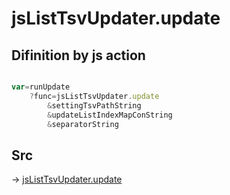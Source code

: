 # jsListTsvUpdater.update

## Difinition by js action

```js.js

var=runUpdate
	?func=jsListTsvUpdater.update
		&settingTsvPathString
		&updateListIndexMapConString
		&separatorString
```

## Src

-> [jsListTsvUpdater.update](https://github.com/puutaro/CommandClick/blob/master/app/src/main/java/com/puutaro/commandclick/fragment_lib/terminal_fragment/js_interface/list_index/JsListTsvUpdater.kt#L14)


